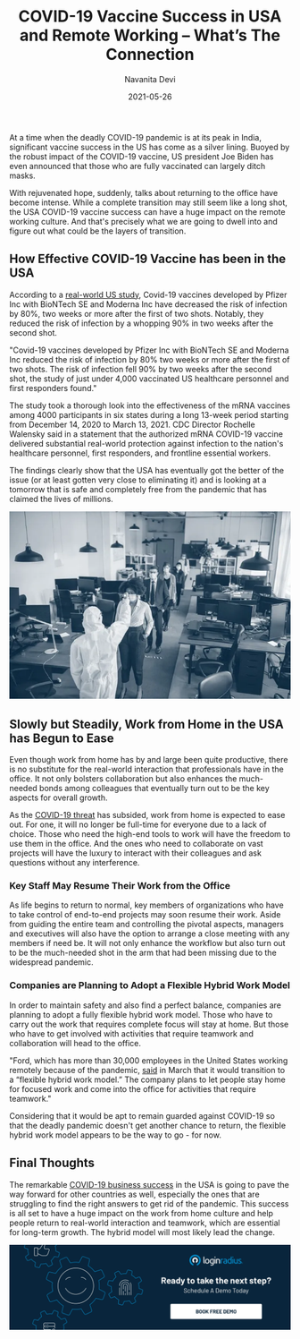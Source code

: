 ﻿---
title: "COVID-19 Vaccine Success in USA and Remote Working – What’s The Connection"
date: "2021-05-26"
coverImage: "COVID-vaccines-for-remote-culture.webp"
category: ["loginradius"]
featured: false 
author: "Navanita Devi"
description: "With rejuvenated hope, suddenly, talks about returning to the office have become intense. While a complete transition may still seem like a long shot, the USA COVID-19 vaccine success can have a huge impact on the remote working culture. Let’s find out how!"
metadescription: "Find out how USA’s success with COVID-19 vaccine is helping professionals to get back to office. This success is all set to have a huge impact on the WFM culture."
metatitle: "How USA COVID-19 Vaccine Success can Impact the Remote Working Culture"
---

At a time when the deadly COVID-19 pandemic is at its peak in India, significant vaccine success in the US has come as a silver lining. Buoyed by the robust impact of the COVID-19 vaccine, US president Joe Biden has even announced that those who are fully vaccinated can largely ditch masks.

  

With rejuvenated hope, suddenly, talks about returning to the office have become intense. While a complete transition may still seem like a long shot, the USA COVID-19 vaccine success can have a huge impact on the remote working culture. And that's precisely what we are going to dwell into and figure out what could be the layers of transition.

## How Effective COVID-19 Vaccine has been in the USA

According to a [real-world US study](https://www.livemint.com/news/world/pfizer-moderna-covid-19-vaccines-highly-effective-after-first-shot-in-real-world-use-study-11617066864734.html), Covid-19 vaccines developed by Pfizer Inc with BioNTech SE and Moderna Inc have decreased the risk of infection by 80%, two weeks or more after the first of two shots. Notably, they reduced the risk of infection by a whopping 90% in two weeks after the second shot.

  

"Covid-19 vaccines developed by Pfizer Inc with BioNTech SE and Moderna Inc reduced the risk of infection by 80% two weeks or more after the first of two shots. The risk of infection fell 90% by two weeks after the second shot, the study of just under 4,000 vaccinated US healthcare personnel and first responders found."

  

The study took a thorough look into the effectiveness of the mRNA vaccines among 4000 participants in six states during a long 13-week period starting from December 14, 2020 to March 13, 2021. CDC Director Rochelle Walensky said in a statement that the authorized mRNA COVID-19 vaccine delivered substantial real-world protection against infection to the nation's healthcare personnel, first responders, and frontline essential workers.

  

The findings clearly show that the USA has eventually got the better of the issue (or at least gotten very close to eliminating it) and is looking at a tomorrow that is safe and completely free from the pandemic that has claimed the lives of millions.

![book-a-demo-Consultation](remot-working-in-covid.webp)
## Slowly but Steadily, Work from Home in the USA has Begun to Ease

Even though work from home has by and large been quite productive, there is no substitute for the real-world interaction that professionals have in the office. It not only bolsters collaboration but also enhances the much-needed bonds among colleagues that eventually turn out to be the key aspects for overall growth.

  

As the [COVID-19 threat](https://www.loginradius.com/blog/identity/2020/05/cyber-threats-business-risk-covid-19/) has subsided, work from home is expected to ease out. For one, it will no longer be full-time for everyone due to a lack of choice. Those who need the high-end tools to work will have the freedom to use them in the office. And the ones who need to collaborate on vast projects will have the luxury to interact with their colleagues and ask questions without any interference.

### Key Staff May Resume Their Work from the Office

As life begins to return to normal, key members of organizations who have to take control of end-to-end projects may soon resume their work. Aside from guiding the entire team and controlling the pivotal aspects, managers and executives will also have the option to arrange a close meeting with any members if need be. It will not only enhance the workflow but also turn out to be the much-needed shot in the arm that had been missing due to the widespread pandemic.

### Companies are Planning to Adopt a Flexible Hybrid Work Model

In order to maintain safety and also find a perfect balance, companies are planning to adopt a fully flexible hybrid work model. Those who have to carry out the work that requires complete focus will stay at home. But those who have to get involved with activities that require teamwork and collaboration will head to the office.

  

"Ford, which has more than 30,000 employees in the United States working remotely because of the pandemic, [said](https://www.nytimes.com/2021/04/05/business/office-workers-return-dates.html) in March that it would transition to a “flexible hybrid work model.” The company plans to let people stay home for focused work and come into the office for activities that require teamwork."

  

Considering that it would be apt to remain guarded against COVID-19 so that the deadly pandemic doesn't get another chance to return, the flexible hybrid work model appears to be the way to go - for now.

  

## Final Thoughts

The remarkable [COVID-19 business success](https://www.loginradius.com/blog/fuel/2021/03/how-to-make-businesses-marketing-plans-after-coronavirus/) in the USA is going to pave the way forward for other countries as well, especially the ones that are struggling to find the right answers to get rid of the pandemic. This success is all set to have a huge impact on the work from home culture and help people return to real-world interaction and teamwork, which are essential for long-term growth. The hybrid model will most likely lead the change.


[![book-a-demo-Consultation](../../assets/book-a-demo-loginradius.webp)](https://www.loginradius.com/contact-us?utm_source=blog&utm_medium=web&utm_campaign=vaccine-success-can-impact-the-remote-working-culture)

